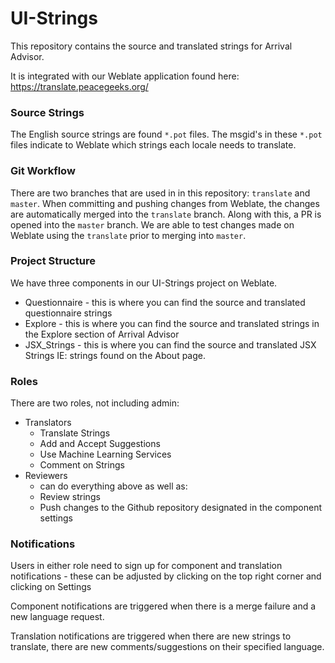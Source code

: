 # UI-Strings

This repository contains the source and translated strings for Arrival Advisor. 

It is integrated with our Weblate application found here: https://translate.peacegeeks.org/ 

### Source Strings 

The English source strings are found `*.pot` files. The msgid's in these `*.pot` files indicate to Weblate which strings each locale needs to translate. 

### Git Workflow

There are two branches that are used in in this repository: `translate` and `master`. When committing and pushing changes from Weblate, the changes are automatically merged into the `translate` branch. 
Along with this, a PR is opened into the `master` branch. We are able to test changes made on Weblate using the `translate` prior to merging into `master`.

### Project Structure

We have three components in our UI-Strings project on Weblate. 

* Questionnaire - this is where you can find the source and translated questionnaire strings 
* Explore - this is where you can find the source and translated strings in the Explore section of Arrival Advisor 
* JSX_Strings - this is where you can find the source and translated JSX Strings IE: strings found on the About page. 

### Roles

There are two roles, not including admin: 
* Translators 
    * Translate Strings
    * Add and Accept Suggestions
    * Use Machine Learning Services 
    * Comment on Strings
* Reviewers
    * can do everything above as well as:
    * Review strings
    * Push changes to the Github repository designated in the component settings

### Notifications

Users in either role need to sign up for component and translation notifications - these can be adjusted by clicking on the top right corner and clicking on Settings 

Component notifications are triggered when there is a merge failure and a new language request.

Translation notifications are triggered when there are new strings to translate, there are new comments/suggestions on their specified language.  

